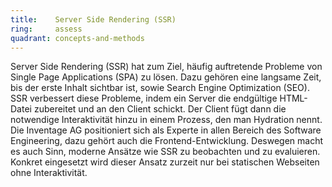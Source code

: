 ```yaml
---
title:    Server Side Rendering (SSR)
ring:     assess  
quadrant: concepts-and-methods
---
```


Server Side Rendering (SSR) hat zum Ziel, häufig auftretende Probleme von Single Page Applications (SPA) zu lösen. Dazu
gehören eine langsame Zeit, bis der erste Inhalt sichtbar ist, sowie Search Engine Optimization (SEO). SSR verbessert
diese Probleme, indem ein Server die endgültige HTML-Datei zubereitet und an den Client schickt. Der Client fügt dann
die notwendige Interaktivität hinzu in einem Prozess, den man Hydration nennt. Die Inventage AG positioniert sich als
Experte in allen Bereich des Software Engineering, dazu gehört auch die Frontend-Entwicklung. Deswegen macht es auch
Sinn, moderne Ansätze wie SSR zu beobachten und zu evaluieren. Konkret eingesetzt wird dieser Ansatz zurzeit nur bei
statischen Webseiten ohne Interaktivität.
